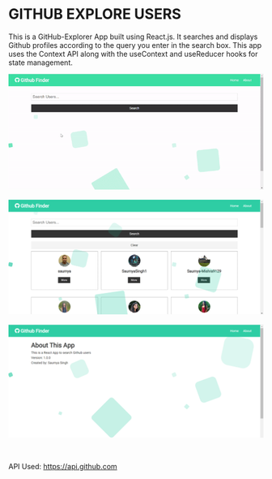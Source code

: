 # GITHUB EXPLORE USERS

This is a GitHub-Explorer App built using React.js. It searches and displays Github profiles according to the query you enter in the search box. This app uses the Context API along with the useContext and useReducer hooks for state management.

![screencast](public/screencast.gif)
<br>
<br>
![screenshot](public/ss1.png)
<br>
<br>
![screenshot](public/ss2.png)

<br>

API Used: https://api.github.com 